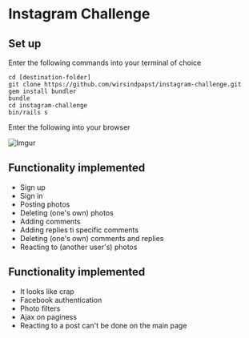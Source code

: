 Instagram Challenge
===================

Set up
-------

Enter the following commands into your terminal of choice

````
cd [destination-folder]
git clone https://github.com/wirsindpapst/instagram-challenge.git
gem install bundler
bundle
cd instagram-challenge
bin/rails s
````
Enter the following into your browser

![Imgur](http://i.imgur.com/DA2X5Gq.png)


Functionality implemented
-------
* Sign up
* Sign in
* Posting photos
* Deleting (one's own) photos
* Adding comments
* Adding replies ti specific comments
* Deleting (one's own) comments and replies
* Reacting to (another user's) photos

Functionality implemented
-----

* It looks like crap
* Facebook authentication
* Photo filters
* Ajax on paginess
* Reacting to a post can't be done on the main page
